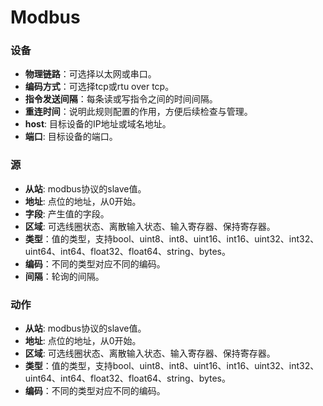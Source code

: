 # Modbus

### 设备
- **物理链路**：可选择以太网或串口。
- **编码方式**：可选择tcp或rtu over tcp。
- **指令发送间隔**：每条读或写指令之间的时间间隔。
- **重连时间**：说明此规则配置的作用，方便后续检查与管理。
- **host**: 目标设备的IP地址或域名地址。
- **端口**: 目标设备的端口。

### 源
- **从站**: modbus协议的slave值。
- **地址**: 点位的地址，从0开始。
- **字段**: 产生值的字段。
- **区域**: 可选线圈状态、离散输入状态、输入寄存器、保持寄存器。
- **类型**：值的类型，支持bool、uint8、int8、uint16、int16、uint32、int32、uint64、int64、float32、float64、string、bytes。
- **编码**：不同的类型对应不同的编码。
- **间隔**：轮询的间隔。

### 动作
- **从站**: modbus协议的slave值。
- **地址**: 点位的地址，从0开始。
- **区域**: 可选线圈状态、离散输入状态、输入寄存器、保持寄存器。
- **类型**：值的类型，支持bool、uint8、int8、uint16、int16、uint32、int32、uint64、int64、float32、float64、string、bytes。
- **编码**：不同的类型对应不同的编码。